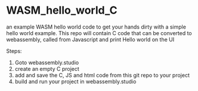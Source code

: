 # WASM_hello_world_C
an example WASM hello world code to get your hands dirty with a simple hello world example. This repo will contain C code that can be converted to webassembly, called from Javascript and print Hello world on the UI

Steps:
1) Goto webassembly.studio
2) create an empty C project
3) add and save the C, JS and html code from this git repo to your project
4) build and run your project in webassembly.studio
